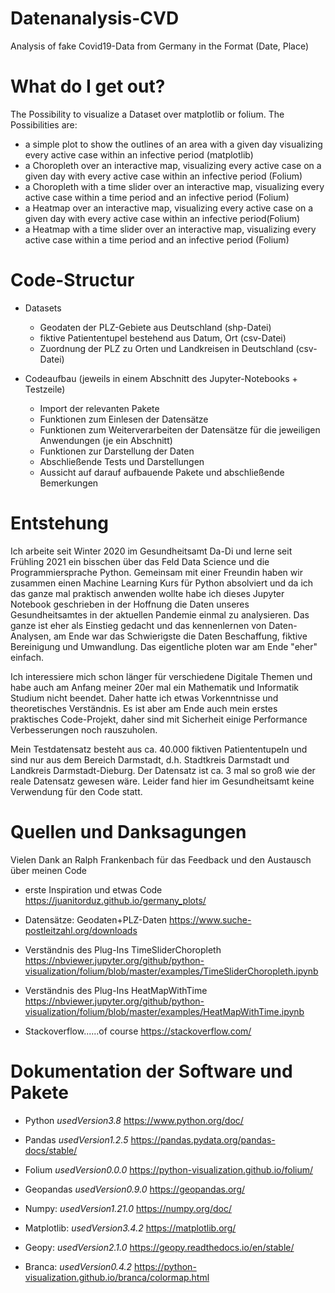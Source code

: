 # Datenanalysis-CVD
Analysis of fake Covid19-Data from Germany in the Format (Date, Place)

# What do I get out?
The Possibility to visualize a Dataset over matplotlib or folium.
The Possibilities are: 
  - a simple plot to show the outlines of an area with a given day visualizing every active case within an infective period (matplotlib)
  - a Choropleth over an interactive map, visualizing every active case on a given day with every active case within an infective period (Folium)
  - a Choropleth with a time slider over an interactive map, visualizing every active case within a time period and an infective period (Folium)
  - a Heatmap over an interactive map, visualizing every active case on a given day with every active case within an infective period(Folium)
  - a Heatmap with a time slider over an interactive map, visualizing every active case within a time period and an infective period (Folium)


# Code-Structur

- Datasets 
  + Geodaten der PLZ-Gebiete aus Deutschland (shp-Datei)
  + fiktive Patiententupel bestehend aus Datum, Ort (csv-Datei)
  + Zuordnung der PLZ zu Orten und Landkreisen in Deutschland (csv-Datei)

- Codeaufbau (jeweils in einem Abschnitt des Jupyter-Notebooks + Testzeile)
  + Import der relevanten Pakete
  + Funktionen zum Einlesen der Datensätze
  + Funktionen zum Weiterverarbeiten der Datensätze für die jeweiligen Anwendungen (je ein Abschnitt)
  + Funktionen zur Darstellung der Daten
  + Abschließende Tests und Darstellungen
  + Aussicht auf darauf aufbauende Pakete und abschließende Bemerkungen


# Entstehung

Ich arbeite seit Winter 2020 im Gesundheitsamt Da-Di und lerne seit Frühling 2021 ein bisschen über das Feld Data Science und die Programmiersprache Python. Gemeinsam mit einer Freundin haben wir zusammen einen Machine Learning Kurs für Python absolviert und da ich das ganze mal praktisch anwenden wollte habe ich dieses Jupyter Notebook geschrieben in der Hoffnung die Daten unseres Gesundheitsamtes in der aktuellen Pandemie einmal zu analysieren. Das ganze ist eher als Einstieg gedacht und das kennenlernen von Daten-Analysen, am Ende war das Schwierigste die Daten Beschaffung, fiktive Bereinigung und Umwandlung. Das eigentliche ploten war am Ende "eher" einfach.

Ich interessiere mich schon länger für verschiedene Digitale Themen und habe auch am Anfang meiner 20er mal ein Mathematik und Informatik Studium nicht beendet. Daher hatte ich etwas Vorkenntnisse und theoretisches Verständnis. Es ist aber am Ende auch mein erstes praktisches Code-Projekt, daher sind mit Sicherheit einige Performance Verbesserungen noch rauszuholen.

Mein Testdatensatz besteht aus ca. 40.000 fiktiven Patiententupeln und sind nur aus dem Bereich Darmstadt, d.h. Stadtkreis Darmstadt und Landkreis Darmstadt-Dieburg. Der Datensatz ist ca. 3 mal so groß wie der reale Datensatz gewesen wäre. Leider fand hier im Gesundheitsamt keine Verwendung für den Code statt.


# Quellen und Danksagungen

Vielen Dank an Ralph Frankenbach für das Feedback und den Austausch über meinen Code

- erste Inspiration und etwas Code
https://juanitorduz.github.io/germany_plots/

- Datensätze: Geodaten+PLZ-Daten
https://www.suche-postleitzahl.org/downloads

- Verständnis des Plug-Ins TimeSliderChoropleth
https://nbviewer.jupyter.org/github/python-visualization/folium/blob/master/examples/TimeSliderChoropleth.ipynb

- Verständnis des Plug-Ins HeatMapWithTime
https://nbviewer.jupyter.org/github/python-visualization/folium/blob/master/examples/HeatMapWithTime.ipynb

- Stackoverflow......of course
https://stackoverflow.com/


# Dokumentation der Software und Pakete

- Python *usedVersion3.8*
https://www.python.org/doc/

- Pandas *usedVersion1.2.5*
https://pandas.pydata.org/pandas-docs/stable/

- Folium *usedVersion0.0.0*
https://python-visualization.github.io/folium/

- Geopandas *usedVersion0.9.0*
https://geopandas.org/

- Numpy: *usedVersion1.21.0*
https://numpy.org/doc/

- Matplotlib: *usedVersion3.4.2*
https://matplotlib.org/

- Geopy: *usedVersion2.1.0*
https://geopy.readthedocs.io/en/stable/

- Branca: *usedVersion0.4.2*
https://python-visualization.github.io/branca/colormap.html
